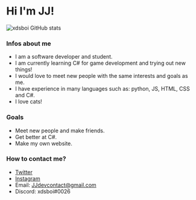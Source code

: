 # Hi I'm JJ!

![xdsboi GitHub stats](https://github-readme-stats.vercel.app/api?username=xdsboi&show_icons=true&theme=cobalt)

### Infos about me
- I am a software developer and student.
- I am currently learning C# for game development and trying out new things!
- I would love to meet new people with the same interests and goals as me.
- I have experience in many languages such as: python, JS, HTML, CSS and C#.
- I love cats!

### Goals
- Meet new people and make friends.
- Get better at C#.
- Make my own website.

### How to contact me?
- [Twitter](https://twitter.com/xdsboi)
- [Instagram](https://www.instagram.com/xdsdev/)
- Email: JJdevcontact@gmail.com
- Discord: xdsboi#0026
